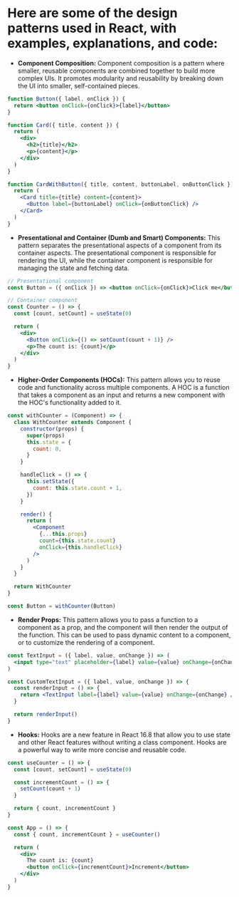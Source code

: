 # Here are some of the design patterns used in React, with examples, explanations, and code:

- **Component Composition:** Component composition is a pattern where smaller, reusable components are combined together to build more complex UIs. It promotes modularity and reusability by breaking down the UI into smaller, self-contained pieces.

```jsx
function Button({ label, onClick }) {
  return <button onClick={onClick}>{label}</button>
}

function Card({ title, content }) {
  return (
    <div>
      <h2>{title}</h2>
      <p>{content}</p>
    </div>
  )
}

function CardWithButton({ title, content, buttonLabel, onButtonClick }) {
  return (
    <Card title={title} content={content}>
      <Button label={buttonLabel} onClick={onButtonClick} />
    </Card>
  )
}
```

- **Presentational and Container (Dumb and Smart) Components:** This pattern separates the presentational aspects of a component from its container aspects. The presentational component is responsible for rendering the UI, while the container component is responsible for managing the state and fetching data.

```jsx
// Presentational component
const Button = ({ onClick }) => <button onClick={onClick}>Click me</button>

// Container component
const Counter = () => {
  const [count, setCount] = useState(0)

  return (
    <div>
      <Button onClick={() => setCount(count + 1)} />
      <p>The count is: {count}</p>
    </div>
  )
}
```

- **Higher-Order Components (HOCs):** This pattern allows you to reuse code and functionality across multiple components. A HOC is a function that takes a component as an input and returns a new component with the HOC's functionality added to it.

```jsx
const withCounter = (Component) => {
  class WithCounter extends Component {
    constructor(props) {
      super(props)
      this.state = {
        count: 0,
      }
    }

    handleClick = () => {
      this.setState({
        count: this.state.count + 1,
      })
    }

    render() {
      return (
        <Component
          {...this.props}
          count={this.state.count}
          onClick={this.handleClick}
        />
      )
    }
  }

  return WithCounter
}

const Button = withCounter(Button)
```

- **Render Props:** This pattern allows you to pass a function to a component as a prop, and the component will then render the output of the function. This can be used to pass dynamic content to a component, or to customize the rendering of a component.

```jsx
const TextInput = ({ label, value, onChange }) => (
  <input type="text" placeholder={label} value={value} onChange={onChange} />
)

const CustomTextInput = ({ label, value, onChange }) => {
  const renderInput = () => {
    return <TextInput label={label} value={value} onChange={onChange} />
  }

  return renderInput()
}
```

- **Hooks:** Hooks are a new feature in React 16.8 that allow you to use state and other React features without writing a class component. Hooks are a powerful way to write more concise and reusable code.

```jsx
const useCounter = () => {
  const [count, setCount] = useState(0)

  const incrementCount = () => {
    setCount(count + 1)
  }

  return { count, incrementCount }
}

const App = () => {
  const { count, incrementCount } = useCounter()

  return (
    <div>
      The count is: {count}
      <button onClick={incrementCount}>Increment</button>
    </div>
  )
}
```
